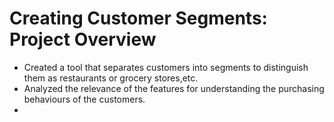 # Creating Customer Segments: Project Overview
* Created a tool that separates customers into segments to distinguish them as restaurants or grocery stores,etc.
* Analyzed the relevance of the features for understanding the purchasing behaviours of the customers.
* 
